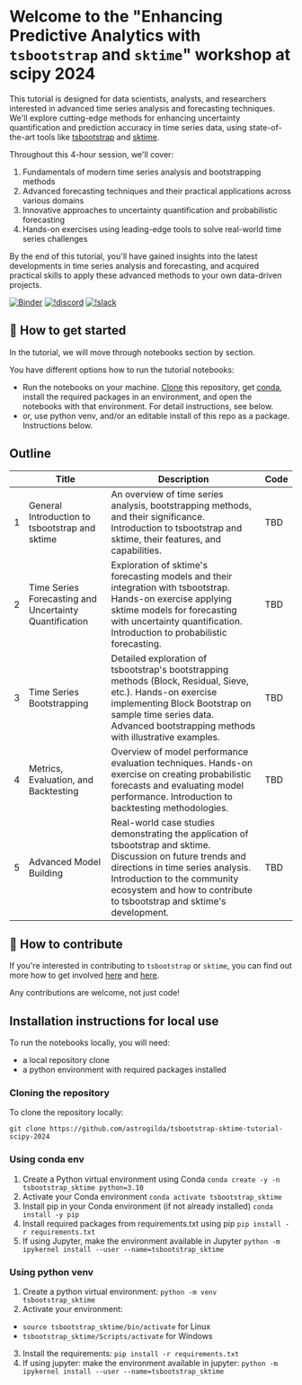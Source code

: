 Welcome to the "Enhancing Predictive Analytics with `tsbootstrap` and `sktime`" workshop at scipy 2024
============================================

This tutorial is designed for data scientists, analysts, and researchers interested in advanced time series analysis and forecasting techniques. We'll explore cutting-edge methods for enhancing uncertainty quantification and prediction accuracy in time series data, using state-of-the-art tools like [tsbootstrap](www.github.com/astrogilda/tsbootstrap) and [sktime](www.github.com/sktime/sktime).

Throughout this 4-hour session, we'll cover:

1. Fundamentals of modern time series analysis and bootstrapping methods
2. Advanced forecasting techniques and their practical applications across various domains
3. Innovative approaches to uncertainty quantification and probabilistic forecasting
4. Hands-on exercises using leading-edge tools to solve real-world time series challenges

By the end of this tutorial, you'll have gained insights into the latest developments in time series analysis and forecasting, and acquired practical skills to apply these advanced methods to your own data-driven projects.


[![Binder](https://mybinder.org/badge_logo.svg)](https://mybinder.org/v2/gh/tsbootstrap-sktime-tutorial-scipy-2024/main?filepath=notebooks) [![!discord](https://img.shields.io/static/v1?logo=discord&label=discord&message=chat&color=lightgreen)](https://discord.com/invite/54ACzaFsn7) [![!slack](https://img.shields.io/static/v1?logo=linkedin&label=LinkedIn&message=news&color=lightblue)](https://www.linkedin.com/in/sankalp-gilda/)

## :rocket: How to get started

In the tutorial, we will move through notebooks section by section.

You have different options how to run the tutorial notebooks:

* Run the notebooks on your machine. [Clone] this repository, get [conda], install the required packages in an environment, and open the notebooks with that environment. For detail instructions, see below.
* or, use python venv, and/or an editable install of this repo as a package. Instructions below.

[clone]: https://help.github.com/en/github/creating-cloning-and-archiving-repositories/cloning-a-repository
[conda]: https://docs.conda.io/en/latest/

## Outline

| | Title | Description | Code |
| ---- | ---------------------------- | ------------------------------------------------------------ | ---- |
| 1 | General Introduction to tsbootstrap and sktime | An overview of time series analysis, bootstrapping methods, and their significance. Introduction to tsbootstrap and sktime, their features, and capabilities. | TBD |
| 2 | Time Series Forecasting and Uncertainty Quantification | Exploration of sktime's forecasting models and their integration with tsbootstrap. Hands-on exercise applying sktime models for forecasting with uncertainty quantification. Introduction to probabilistic forecasting. | TBD |
| 3 | Time Series Bootstrapping | Detailed exploration of tsbootstrap's bootstrapping methods (Block, Residual, Sieve, etc.). Hands-on exercise implementing Block Bootstrap on sample time series data. Advanced bootstrapping methods with illustrative examples. | TBD |
| 4 | Metrics, Evaluation, and Backtesting | Overview of model performance evaluation techniques. Hands-on exercise on creating probabilistic forecasts and evaluating model performance. Introduction to backtesting methodologies. | TBD |
| 5 | Advanced Model Building | Real-world case studies demonstrating the application of tsbootstrap and sktime. Discussion on future trends and directions in time series analysis. Introduction to the community ecosystem and how to contribute to tsbootstrap and sktime's development. | TBD |



## :wave: How to contribute

If you're interested in contributing to `tsbootstrap` or `sktime`, you can find out more how to get involved [here](https://github.com/astrogilda/tsbootstrap/blob/main/CONTRIBUTING.md) and  [here](https://www.sktime.net/en/latest/get_involved.html).

Any contributions are welcome, not just code!

## Installation instructions for local use

To run the notebooks locally, you will need:

* a local repository clone
* a python environment with required packages installed

### Cloning the repository

To clone the repository locally:

`git clone https://github.com/astrogilda/tsbootstrap-sktime-tutorial-scipy-2024`

### Using conda env

1. Create a Python virtual environment using Conda
`conda create -y -n tsbootstrap_sktime python=3.10`
2. Activate your Conda environment
`conda activate tsbootstrap_sktime`
3. Install pip in your Conda environment (if not already installed)
`conda install -y pip`
4. Install required packages from requirements.txt using pip
`pip install -r requirements.txt`
5. If using Jupyter, make the environment available in Jupyter
`python -m ipykernel install --user --name=tsbootstrap_sktime`


### Using python venv

1. Create a python virtual environment:
`python -m venv tsbootstrap_sktime`
2. Activate your environment:
 - `source tsbootstrap_sktime/bin/activate` for Linux
 - `tsbootstrap_sktime/Scripts/activate` for Windows
3. Install the requirements:
`pip install -r requirements.txt`
4. If using jupyter: make the environment available in jupyter:
`python -m ipykernel install --user --name=tsbootstrap_sktime`
